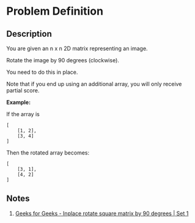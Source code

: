 # Problem Definition

## Description

You are given an n x n 2D matrix representing an image.

Rotate the image by 90 degrees (clockwise).

You need to do this in place.

Note that if you end up using an additional array, you will only receive partial score.

**Example:**

If the array is

```text
[
    [1, 2],
    [3, 4]
]
```

Then the rotated array becomes:

```text
[
    [3, 1],
    [4, 2]
]
```

## Notes

1. [Geeks for Geeks - Inplace rotate square matrix by 90 degrees | Set 1](https://www.geeksforgeeks.org/inplace-rotate-square-matrix-by-90-degrees/)